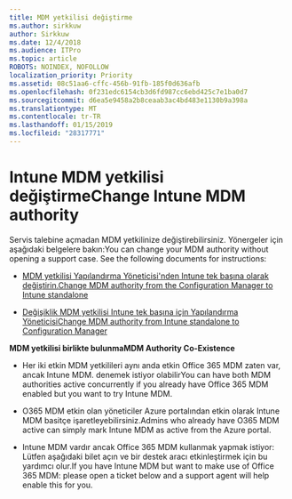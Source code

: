 ```yaml
---
title: MDM yetkilisi değiştirme
ms.author: sirkkuw
author: Sirkkuw
ms.date: 12/4/2018
ms.audience: ITPro
ms.topic: article
ROBOTS: NOINDEX, NOFOLLOW
localization_priority: Priority
ms.assetid: 08c51aa6-cffc-456b-91fb-185f0d636afb
ms.openlocfilehash: 0f231edc6154cb3d6fd987cc6ebd425c7e1ba0d7
ms.sourcegitcommit: d6ea5e9458a2b8ceaab3ac4bd483e1130b9a398a
ms.translationtype: MT
ms.contentlocale: tr-TR
ms.lasthandoff: 01/15/2019
ms.locfileid: "28317771"
---
```

# <a name="change-intune-mdm-authority"></a><span data-ttu-id="c6af2-102">Intune MDM yetkilisi değiştirme</span><span class="sxs-lookup"><span data-stu-id="c6af2-102">Change Intune MDM authority</span></span>

<span data-ttu-id="c6af2-p101">Servis talebine açmadan MDM yetkilinize değiştirebilirsiniz. Yönergeler için aşağıdaki belgelere bakın:</span><span class="sxs-lookup"><span data-stu-id="c6af2-p101">You can change your MDM authority without opening a support case. See the following documents for instructions:</span></span>
  
- [<span data-ttu-id="c6af2-105">MDM yetkilisi Yapılandırma Yöneticisi'nden Intune tek başına olarak değiştirin.</span><span class="sxs-lookup"><span data-stu-id="c6af2-105">Change MDM authority from the Configuration Manager to Intune standalone</span></span>](https://docs.microsoft.com/sccm/mdm/deploy-use/migrate-change-mdm-authority)
    
- [<span data-ttu-id="c6af2-106">Değişiklik MDM yetkilisi Intune tek başına için Yapılandırma Yöneticisi</span><span class="sxs-lookup"><span data-stu-id="c6af2-106">Change MDM authority from Intune standalone to Configuration Manager</span></span>](https://docs.microsoft.com/sccm/mdm/deploy-use/change-mdm-authority)
    
 <span data-ttu-id="c6af2-107">**MDM yetkilisi birlikte bulunma**</span><span class="sxs-lookup"><span data-stu-id="c6af2-107">**MDM Authority Co-Existence**</span></span>
  
- <span data-ttu-id="c6af2-108">Her iki etkin MDM yetkilileri aynı anda etkin Office 365 MDM zaten var, ancak Intune MDM. denemek istiyor olabilir</span><span class="sxs-lookup"><span data-stu-id="c6af2-108">You can have both MDM authorities active concurrently if you already have Office 365 MDM enabled but you want to try Intune MDM.</span></span>
    
- <span data-ttu-id="c6af2-109">O365 MDM etkin olan yöneticiler Azure portalından etkin olarak Intune MDM basitçe işaretleyebilirsiniz.</span><span class="sxs-lookup"><span data-stu-id="c6af2-109">Admins who already have O365 MDM active can simply mark Intune MDM as active from the Azure portal.</span></span>
    
- <span data-ttu-id="c6af2-110">Intune MDM vardır ancak Office 365 MDM kullanmak yapmak istiyor: Lütfen aşağıdaki bilet açın ve bir destek aracı etkinleştirmek için bu yardımcı olur.</span><span class="sxs-lookup"><span data-stu-id="c6af2-110">If you have Intune MDM but want to make use of Office 365 MDM: please open a ticket below and a support agent will help enable this for you.</span></span>
    

